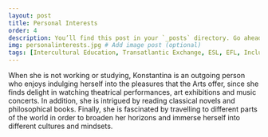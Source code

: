 ```yaml
---
layout: post
title: Personal Interests
order: 4
description: You’ll find this post in your `_posts` directory. Go ahead and edit it and re-build the site to see your changes. # Add post description (optional)
img: personalinterests.jpg # Add image post (optional)
tags: [Intercultural Education, Transatlantic Exchange, ESL, EFL, Inclusive Pedagogy, AI in Education, Multilingualism, Educational Technology, International Collaboration]
---
```

When she is not working or studying, Konstantina is an outgoing person who enjoys indulging herself into the pleasures that the Arts offer, since she finds delight in watching theatrical performances, art exhibitions and music concerts. In addition, she is intrigued by reading classical novels and philosophical books. Finally, she is fascinated by travelling to different parts of the world in order to broaden her horizons and immerse herself into different cultures and mindsets. 
